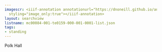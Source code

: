 ```yaml
---
imagescr: <iiif-annotation annotationurl="https://dnoneill.github.io/annotate/annotations/mc00084-001-te0159-000-001-0001-006.json"
  styling="image_only:true"></iiif-annotation>
layout: searchview
listname: mc00084-001-te0159-000-001-0001-list.json
tags:
- standing
---
```

Polk Hall
